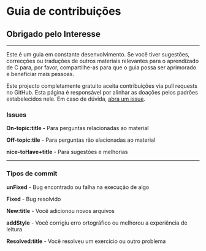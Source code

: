 # Guia de contribuições

## Obrigado pelo Interesse

***



Este é um guia em constante desenvolvimento. Se você tiver sugestões, correcções ou traduções de outros materiais relevantes para o aprendizado de C para, por favor, compartilhe-as para que o guia possa ser aprimorado e beneficiar mais pessoas.

Este projecto completamente gratuito aceita contribuições via pull requests no GitHub. Esta página é responsável por alinhar as doações pelos padrões estabelecidos nele. Em caso de dúvida, [abra um issue](https://github.com/an-jorge/Clang/issues).

### Issues

**On-topic:title -** Para perguntas relacionadas ao material

**Off-topic:tile** - Para perguntas rão elacionadas ao material

**nice-toHave+title** - Para sugestões e melhorias



***



### Tipos de commit

**unFixed** - Bug encontrado ou falha na execução de algo

**Fixed** - Bug resolvido

**New:title** - Você adicionou novos arquivos

**addStyle** - Você corrigiu erro ortográfico ou melhorou a experiência de leitura

**Resolved:title** - Você resolveu um exercício ou outro problema


